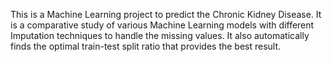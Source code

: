 This is a Machine Learning project to predict the Chronic Kidney Disease. It is a comparative study of various Machine Learning models with different Imputation techniques to handle the missing values.
It also automatically finds the optimal train-test split ratio that provides the best result.
